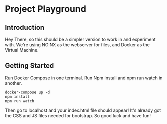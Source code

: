 # Project Playground

## Introduction
Hey There, so this should be a simpler version to work in and experiment with.
We're using NGINX as the webserver for files, and Docker as the Virtual Machine.

## Getting Started
Run Docker Compose in one terminal.
Run Npm install and npm run watch in another.
```
docker-compose up -d
npm install
npm run watch
```

Then go to localhost and your index.html file should appear!
It's already got the CSS and JS files needed for bootstrap. 
So good luck and have fun!
